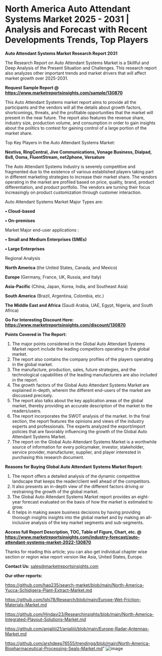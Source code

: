 # North America Auto Attendant Systems Market 2025 - 2031 | Analysis and Forecast with Recent Developments Trends, Top Players

<strong>Auto Attendant Systems Market Research Report 2031</strong>

The Research Report on Auto Attendant Systems Market is a Skillful and Deep Analysis of the Present Situation and Challenges. This research report also analyzes other important trends and market drivers that will affect market growth over 2025-2031.

<strong>Request Sample Report @ <a href=https://www.marketreportsinsights.com/sample/130870>https://www.marketreportsinsights.com/sample/130870</a></strong>

This Auto Attendant Systems market report aims to provide all the participants and the vendors will all the details about growth factors, shortcomings, threats, and the profitable opportunities that the market will present in the near future. The report also features the revenue share, industry size, production volume, and consumption in order to gain insights about the politics to contest for gaining control of a large portion of the market share.

Top Key Players in the Auto Attendant Systems Market:

<strong>Nextiva, RingCentral, Jive Communications, Vonage Business, Dialpad, 8x8, Ooma, FluentStream, net2phone, Versature</strong>

The Auto Attendant Systems Industry is severely competitive and fragmented due to the existence of various established players taking part in different marketing strategies to increase their market share. The vendors operating in the market are profiled based on price, quality, brand, product differentiation, and product portfolio. The vendors are turning their focus increasingly on product customization through customer interaction.

Auto Attendant Systems Market Major Types are:

<strong>• Cloud-based

• On-premises</strong>

Market Major end-user applications :

<strong>• Small and Medium Enterprises (SMEs)

• Large Enterprises</strong>

Regional Analysis

</u><strong><b>North America</b></strong> (the United States, Canada, and Mexico)

<strong><b>Europe </b></strong>(Germany, France, UK, Russia, and Italy)

<strong><b>Asia-Pacific</b></strong> (China, Japan, Korea, India, and Southeast Asia)

<strong><b>South America</b></strong> (Brazil, Argentina, Colombia, etc.)

<strong><b>The Middle East and Africa</b></strong> (Saudi Arabia, UAE, Egypt, Nigeria, and South Africa)

<strong>Go For Interesting Discount Here: <a href=https://www.marketreportsinsights.com/discount/130870>https://www.marketreportsinsights.com/discount/130870</a></strong>

<strong>Points Covered in The Report:</strong>
<ol>
  <li>The major points considered in the Global Auto Attendant Systems Market report include the leading competitors operating in the global market.</li>
  <li>The report also contains the company profiles of the players operating in the global market.</li>
  <li>The manufacture, production, sales, future strategies, and the technological capabilities of the leading manufacturers are also included in the report.</li>
  <li>The growth factors of the Global Auto Attendant Systems Market are explained in-depth, wherein the different end-users of the market are discussed precisely.</li>
  <li>The report also talks about the key application areas of the global market, thereby providing an accurate description of the market to the readers/users.</li>
  <li>The report incorporates the SWOT analysis of the market. In the final section, the report features the opinions and views of the industry experts and professionals. The experts analyzed the export/import policies that are favorably influencing the growth of the Global Auto Attendant Systems Market.</li>
  <li>The report on the Global Auto Attendant Systems Market is a worthwhile source of information for every policymaker, investor, stakeholder, service provider, manufacturer, supplier, and player interested in purchasing this research document.</li>
</ol>
<strong>Reasons for Buying Global Auto Attendant Systems Market Report:</strong>

<ol>
  <li>The report offers a detailed analysis of the dynamic competitive landscape that keeps the reader/client well ahead of the competitors.</li>
  <li>It also presents an in-depth view of the different factors driving or restraining the growth of the global market.</li>
  <li>The Global Auto Attendant Systems Market report provides an eight-year forecast evaluated on the basis of how the market is estimated to grow.</li>
  <li>It helps in making aware business decisions by having providing thorough insights insights into the global market and by making an all-inclusive analysis of the key market segments and sub-segments.</li>
</ol>
<strong>Access full Report Description, TOC, Table of Figure, Chart, etc. @ <a href=https://www.marketreportsinsights.com/industry-forecast/auto-attendant-systems-market-2022-130870>https://www.marketreportsinsights.com/industry-forecast/auto-attendant-systems-market-2022-130870</a></strong>


Thanks for reading this article; you can also get individual chapter wise section or region wise report version like Asia, United States, Europe.

<strong>Contact Us:</strong>
sales@marketreportsinsights.com

<strong>Our other reports:</strong>

<a href=https://github.com/haq235/search-market/blob/main/North-America-Yucca-Schidigera-Plant-Extract-Market.md>https://github.com/haq235/search-market/blob/main/North-America-Yucca-Schidigera-Plant-Extract-Market.md</a>

<a href=https://github.com/Ishi78/Research/blob/main/Europe-Wet-Friction-Materials-Market.md>https://github.com/Ishi78/Research/blob/main/Europe-Wet-Friction-Materials-Market.md</a>

<a href=https://github.com/Hindavi23/Researchinsights/blob/main/North-America-Integrated-Playout-Solutions-Market.md>https://github.com/Hindavi23/Researchinsights/blob/main/North-America-Integrated-Playout-Solutions-Market.md</a>

<a href=https://github.com/anjaliiii21/anjaliiii/blob/main/Europe-Radar-Antennas-Market.md>https://github.com/anjaliiii21/anjaliiii/blob/main/Europe-Radar-Antennas-Market.md</a>

<a href=https://github.com/arshdeep76555/trendingg/blob/main/North-America-Biopharmaceutical-Processing-Seals-Market.md>https://github.com/arshdeep76555/trendingg/blob/main/North-America-Biopharmaceutical-Processing-Seals-Market.md</a>"
![image](https://github.com/user-attachments/assets/d5b646b9-6f31-4acd-bc71-8d3822eeb373)
